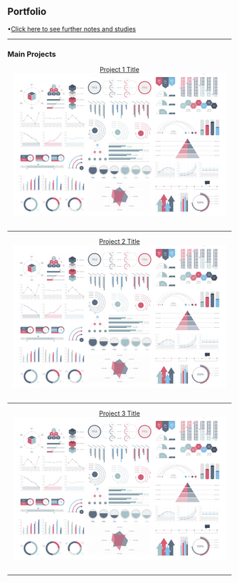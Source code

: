 ## Portfolio

<p>
&bull;<a href="studies">Click here to see further notes and studies</a>
</p>

---

### Main Projects

<div style="text-align: center;">
    <a href="sample_page" style="font size: 20px; text-align: center;">Project 1 Title</a><br>
</div>
<div style="text-align: center;">
<img src="images/dummy_thumbnail.jpg?raw=true"/><br><br>
</div>

---
<div style="text-align: center;">
    <a href="sample_page" style="font size: 20px; text-align: center;">Project 2 Title</a><br>
</div>
<div style="text-align: center;">
<img src="images/dummy_thumbnail.jpg?raw=true"/><br><br>
</div>

---
<div style="text-align: center;">
    <a href="sample_page" style="font size: 20px; text-align: center;">Project 3 Title</a><br>
</div>
<div style="text-align: center;">
<img src="images/dummy_thumbnail.jpg?raw=true"/><br><br>
</div>

---







